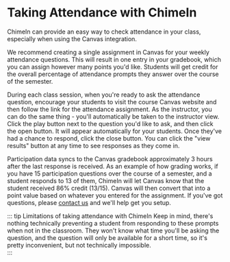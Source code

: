 # Taking Attendance with ChimeIn

ChimeIn can provide an easy way to check attendance in your class, especially when using the Canvas integration.

We recommend creating a single assignment in Canvas for your weekly attendance questions. This will result in one entry in your gradebook, which you can assign however many points you'd like. Students will get credit for the overall percentage of attendance prompts they answer over the course of the semester.

During each class session, when you're ready to ask the attendance question, encourage your students to visit the course Canvas website and then follow the link for the attendance assignment. As the instructor, you can do the same thing - you'll automatically be taken to the instructor view. Click the play button next to the question you'd like to ask, and then click the open button. It will appear automatically for your students. Once they've had a chance to respond, click the close button. You can click the "view results" button at any time to see responses as they come in.

Participation data syncs to the Canvas gradebook approximately 3 hours after the last response is received. As an example of how grading works, if you have 15 participation questions over the course of a semester, and a student responds to 13 of them, ChimeIn will let Canvas know that the student received 86% credit (13/15). Canvas will then convert that into a point value based on whatever you entered for the assignment. If you've got questions, please [contact us](mailto:latistecharch@umn.edu) and we'll help get you setup.

::: tip Limitations of taking attendance with ChimeIn
Keep in mind, there's nothing technically preventing a student from responding to these prompts when not in the classroom. They won't know what time you'll be asking the question, and the question will only be available for a short time, so it's pretty inconvenient, but not technically impossible.  
:::
